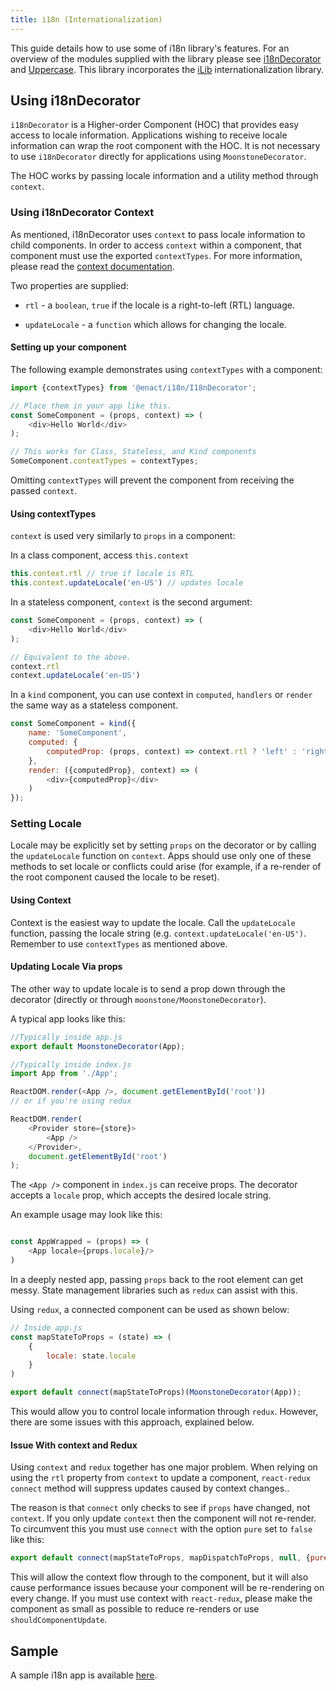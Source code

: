 ```yaml
---
title: i18n (Internationalization)
---
```


This guide details how to use some of i18n library's features. For an overview of the modules supplied with the library please see [i18nDecorator](../../modules/i18n/I18nDecorator/) and [Uppercase](../../modules/i18n/Uppercase/). This library incorporates the [iLib](https://sourceforge.net/projects/i18nlib/) internationalization library.

## Using i18nDecorator

`i18nDecorator` is a Higher-order Component (HOC) that provides easy access to locale information. Applications wishing to receive locale information can wrap the root component with the HOC. It is not necessary to use `i18nDecorator` directly for applications using `MoonstoneDecorator`.

The HOC works by passing locale information and a utility method through `context`.

### Using i18nDecorator Context

As mentioned, i18nDecorator uses `context` to pass locale information to child components. In order to access `context` within a component, that component must use the exported `contextTypes`. For more information, please read the [context documentation](https://facebook.github.io/react/docs/context.html).

Two properties are supplied:

* `rtl` - a `boolean`, `true` if the locale is a right-to-left (RTL) language.

* `updateLocale` - a `function` which allows for changing the locale.

#### Setting up your component

The following example demonstrates using `contextTypes` with a component:

```javascript
import {contextTypes} from '@enact/i18n/I18nDecorator';

// Place them in your app like this.
const SomeComponent = (props, context) => (
	<div>Hello World</div>
);

// This works for Class, Stateless, and Kind components
SomeComponent.contextTypes = contextTypes;
```

Omitting `contextTypes` will prevent the component from receiving the passed `context`.

#### Using contextTypes

`context` is used very similarly to `props` in a component:

In a class component, access `this.context`

```javascript
this.context.rtl // true if locale is RTL
this.context.updateLocale('en-US') // updates locale
```

In a stateless component, `context` is the second argument:

```javascript
const SomeComponent = (props, context) => (
	<div>Hello World</div>
);

// Equivalent to the above.
context.rtl
context.updateLocale('en-US') 
```

In a `kind` component, you can use context in `computed`, `handlers` or `render` the same way as a stateless component.

```javascript
const SomeComponent = kind({
	name: 'SomeComponent',
	computed: {
		computedProp: (props, context) => context.rtl ? 'left' : 'right'
	},
	render: ({computedProp}, context) => (
		<div>{computedProp}</div>
	)
});
```

### Setting Locale

Locale may be explicitly set by setting `props` on the decorator or by calling the `updateLocale` function on `context`. Apps should use only one of these methods to set locale or conflicts could arise (for example, if a re-render of the root component caused the locale to be reset).

#### Using Context

Context is the easiest way to update the locale. Call the `updateLocale` function, passing the locale string (e.g. `context.updateLocale('en-US')`. Remember to use `contextTypes` as mentioned above.

#### Updating Locale Via props

The other way to update locale is to send a prop down through the decorator (directly or through `moonstone/MoonstoneDecorator`).

A typical app looks like this:

```javascript
//Typically inside app.js
export default MoonstoneDecorator(App);

//Typically inside index.js
import App from './App';

ReactDOM.render(<App />, document.getElementById('root'))
// or if you're using redux

ReactDOM.render(
	<Provider store={store}>
		<App />
	</Provider>,
	document.getElementById('root')
);
```

The `<App />` component in `index.js` can receive props. The decorator accepts a `locale` prop, which accepts the desired locale string.

An example usage may look like this:

```javascript

const AppWrapped = (props) => (
	<App locale={props.locale}/>
)
```

In a deeply nested app, passing `props` back to the root element can get messy. State management libraries such as `redux` can assist with this.

Using `redux`, a connected component can be used as shown below:

```javascript
// Inside app.js
const mapStateToProps = (state) => (
	{
		locale: state.locale
	}
)

export default connect(mapStateToProps)(MoonstoneDecorator(App));
```

This would allow you to control locale information through `redux`. However, there are some issues with this approach, explained below.

#### Issue With context and Redux

Using `context` and `redux` together has one major problem. When relying on using the `rtl` property from `context` to update a component, `react-redux` `connect` method will suppress updates caused by context changes..

The reason is that `connect` only checks to see if `props` have changed, not `context`. If you only update `context` then the component will not re-render. To circumvent this you must use `connect` with the option `pure` set to `false` like this:

```javascript
export default connect(mapStateToProps, mapDispatchToProps, null, {pure: false})(LocaleSwitch);
```

This will allow the context flow through to the component, but it will also cause performance issues because your component will be re-rendering on every change. If you must use context with `react-redux`, please make the component as small as possible to reduce re-renders or use `shouldComponentUpdate`.

## Sample

A sample i18n app is available [here](https://github.com/enyojs/enact-samples/tree/master/pattern-locale-switching).
